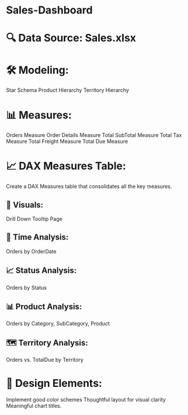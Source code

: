 # Sales-Dashboard
<h1>🔍 Data Source: Sales.xlsx</h1>
<h1>🛠️ Modeling:</h1>
Star Schema
Product Hierarchy
Territory Hierarchy
<h1>📊 Measures:</h1>
Orders Measure
Order Details Measure
Total SubTotal Measure
Total Tax Measure
Total Freight Measure
Total Due Measure
<h1>📈 DAX Measures Table:</h1>
Create a DAX Measures table that consolidates all the key measures.
<h2>👀 Visuals:</h2>
Drill Down
Tooltip Page
<h2>📅 Time Analysis:</h2>
Orders by OrderDate
<h2>📈 Status Analysis:</h2>
Orders by Status
<h2>📊 Product Analysis:</h2>
Orders by Category, SubCategory, Product
<h2>🗺️ Territory Analysis:</h2>
Orders vs. TotalDue by Territory
<h1>🎨 Design Elements:</h1>
Implement good color schemes
Thoughtful layout for visual clarity
Meaningful chart titles.
